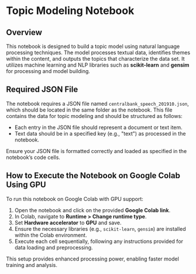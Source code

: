 # Topic Modeling Notebook

## Overview
This notebook is designed to build a topic model using natural language processing techniques. The model processes textual data, identifies themes within the content, and outputs the topics that characterize the data set. It utilizes machine learning and NLP libraries such as **scikit-learn** and **gensim** for processing and model building.

## Required JSON File
The notebook requires a JSON file named `centralbank_speech_201910.json`, which should be located in the same folder as the notebook. This file contains the data for topic modeling and should be structured as follows:
- Each entry in the JSON file should represent a document or text item.
- Text data should be in a specified key (e.g., "text") as processed in the notebook.

Ensure your JSON file is formatted correctly and loaded as specified in the notebook’s code cells.

## How to Execute the Notebook on Google Colab Using GPU
To run this notebook on Google Colab with GPU support:
1. Open the notebook and click on the provided **Google Colab link**.
2. In Colab, navigate to **Runtime > Change runtime type**.
3. Set **Hardware accelerator** to **GPU** and save.
4. Ensure the necessary libraries (e.g., `scikit-learn`, `gensim`) are installed within the Colab environment.
5. Execute each cell sequentially, following any instructions provided for data loading and preprocessing.

This setup provides enhanced processing power, enabling faster model training and analysis.
